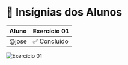 # 🏅 Insígnias dos Alunos

| Aluno | Exercício 01 |
|-------|---------------|
| @jose | ✅ Concluído |

![Exercício 01](https://img.shields.io/badge/Exercício_01-Concluído-brightgreen)
